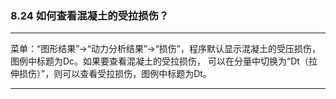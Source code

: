 ﻿### 8.24  如何查看混凝土的受拉损伤？
---

菜单：“图形结果”→“动力分析结果”→“损伤”，程序默认显示混凝土的受压损伤，图例中标题为Dc。如果要查看混凝土的受拉损伤， 可以在分量中切换为“Dt（拉伸损伤）”，则可以查看受拉损伤，图例中标题为Dt。





---
